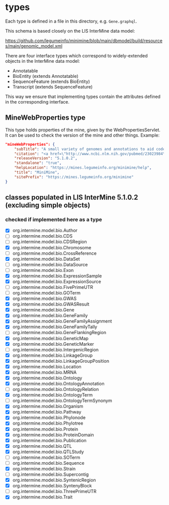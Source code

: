 # types #

Each type is defined in a file in this directory, e.g. `Gene.graphql`.

This schema is based closely on the LIS InterMine data model:

https://github.com/legumeinfo/minimine/blob/main/dbmodel/build/resources/main/genomic_model.xml

There are four interface types which correspond to widely-extended objects in the InterMine data model:

- Annotatable
- BioEntity (extends Annotatable)
- SequenceFeature (extends BioEntity)
- Transcript (extends SequenceFeature)

This way we ensure that implementing types contain the attributes defined in the corresponding interface.

## MineWebProperties type

This type holds properties of the mine, given by the WebPropertiesServlet. It can be used to check
the version of the mine and other things. Example:
```json
"mineWebProperties": {
    "subTitle": "A small variety of genomes and annotations to aid code development.",
    "citation": "<a href=\"http://www.ncbi.nlm.nih.gov/pubmed/23023984\" target=\"_blank\">Smith RN, et al. InterMine: a flexible data warehouse system for the integration and analysis of heterogeneous biological data. Bioinformatics. 2012 Dec 1;28(23):3163-5.</a>",
    "releaseVersion": "5.1.0.2",
    "standalone": "true",
    "helpLocation": "https://mines.legumeinfo.org/minimine/help",
    "title": "MiniMine",
    "sitePrefix": "https://mines.legumeinfo.org/minimine"
}
```

## classes populated in LIS InterMine 5.1.0.2 (excluding simple objects)
### checked if implemented here as a type ##

- [x] org.intermine.model.bio.Author
- [ ] org.intermine.model.bio.CDS
- [ ] org.intermine.model.bio.CDSRegion
- [x] org.intermine.model.bio.Chromosome
- [ ] org.intermine.model.bio.CrossReference
- [x] org.intermine.model.bio.DataSet
- [ ] org.intermine.model.bio.DataSource
- [ ] org.intermine.model.bio.Exon
- [x] org.intermine.model.bio.ExpressionSample
- [x] org.intermine.model.bio.ExpressionSource
- [ ] org.intermine.model.bio.FivePrimeUTR
- [ ] org.intermine.model.bio.GOTerm
- [x] org.intermine.model.bio.GWAS
- [x] org.intermine.model.bio.GWASResult
- [x] org.intermine.model.bio.Gene
- [x] org.intermine.model.bio.GeneFamily
- [x] org.intermine.model.bio.GeneFamilyAssignment
- [x] org.intermine.model.bio.GeneFamilyTally
- [ ] org.intermine.model.bio.GeneFlankingRegion
- [x] org.intermine.model.bio.GeneticMap
- [x] org.intermine.model.bio.GeneticMarker
- [ ] org.intermine.model.bio.IntergenicRegion
- [x] org.intermine.model.bio.LinkageGroup
- [x] org.intermine.model.bio.LinkageGroupPosition
- [x] org.intermine.model.bio.Location
- [x] org.intermine.model.bio.MRNA
- [x] org.intermine.model.bio.Ontology
- [x] org.intermine.model.bio.OntologyAnnotation
- [ ] org.intermine.model.bio.OntologyRelation
- [x] org.intermine.model.bio.OntologyTerm
- [ ] org.intermine.model.bio.OntologyTermSynonym
- [x] org.intermine.model.bio.Organism
- [x] org.intermine.model.bio.Pathway
- [x] org.intermine.model.bio.Phylonode
- [x] org.intermine.model.bio.Phylotree
- [x] org.intermine.model.bio.Protein
- [x] org.intermine.model.bio.ProteinDomain
- [x] org.intermine.model.bio.Publication
- [x] org.intermine.model.bio.QTL
- [x] org.intermine.model.bio.QTLStudy
- [ ] org.intermine.model.bio.SOTerm
- [ ] org.intermine.model.bio.Sequence
- [x] org.intermine.model.bio.Strain
- [ ] org.intermine.model.bio.Supercontig
- [x] org.intermine.model.bio.SyntenicRegion
- [x] org.intermine.model.bio.SyntenyBlock
- [ ] org.intermine.model.bio.ThreePrimeUTR
- [x] org.intermine.model.bio.Trait
